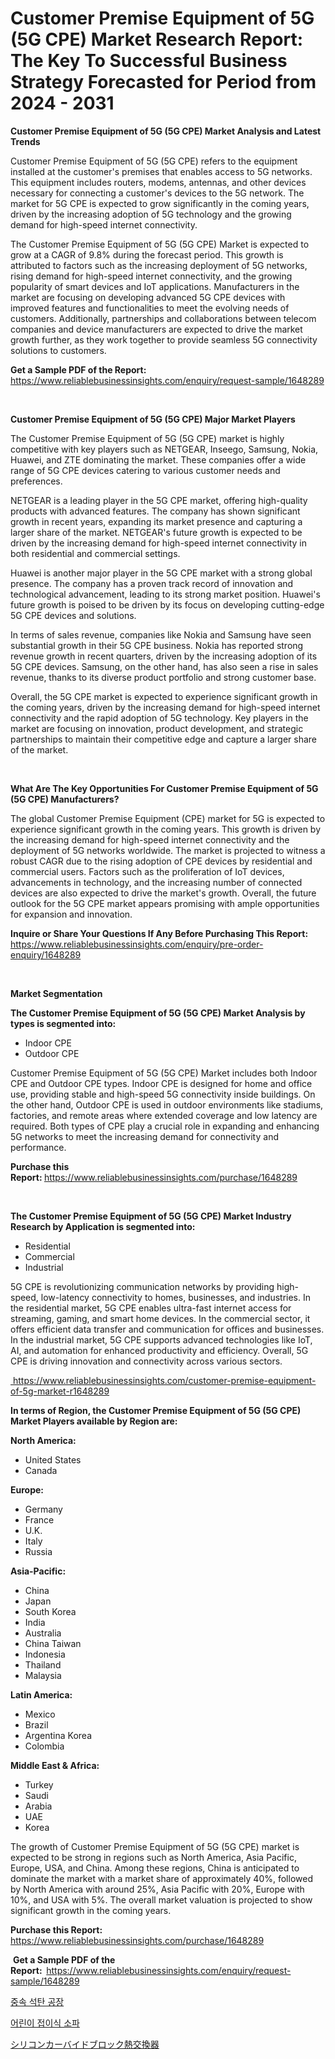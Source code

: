 <p><h1>Customer Premise Equipment of 5G (5G CPE) Market Research Report: The Key To Successful Business Strategy Forecasted for Period from 2024 - 2031</h1></p><p><strong>Customer Premise Equipment of 5G (5G CPE) Market Analysis and Latest Trends</strong></p>
<p><p>Customer Premise Equipment of 5G (5G CPE) refers to the equipment installed at the customer's premises that enables access to 5G networks. This equipment includes routers, modems, antennas, and other devices necessary for connecting a customer's devices to the 5G network. The market for 5G CPE is expected to grow significantly in the coming years, driven by the increasing adoption of 5G technology and the growing demand for high-speed internet connectivity.</p><p>The Customer Premise Equipment of 5G (5G CPE) Market is expected to grow at a CAGR of 9.8% during the forecast period. This growth is attributed to factors such as the increasing deployment of 5G networks, rising demand for high-speed internet connectivity, and the growing popularity of smart devices and IoT applications. Manufacturers in the market are focusing on developing advanced 5G CPE devices with improved features and functionalities to meet the evolving needs of customers. Additionally, partnerships and collaborations between telecom companies and device manufacturers are expected to drive the market growth further, as they work together to provide seamless 5G connectivity solutions to customers.</p></p>
<p><strong>Get a Sample PDF of the Report:&nbsp;</strong> <a href="https://www.reliablebusinessinsights.com/enquiry/request-sample/1648289">https://www.reliablebusinessinsights.com/enquiry/request-sample/1648289</a></p>
<p>&nbsp;</p>
<p><strong>Customer Premise Equipment of 5G (5G CPE) Major Market Players</strong></p>
<p><p>The Customer Premise Equipment of 5G (5G CPE) market is highly competitive with key players such as NETGEAR, Inseego, Samsung, Nokia, Huawei, and ZTE dominating the market. These companies offer a wide range of 5G CPE devices catering to various customer needs and preferences. </p><p>NETGEAR is a leading player in the 5G CPE market, offering high-quality products with advanced features. The company has shown significant growth in recent years, expanding its market presence and capturing a larger share of the market. NETGEAR's future growth is expected to be driven by the increasing demand for high-speed internet connectivity in both residential and commercial settings.</p><p>Huawei is another major player in the 5G CPE market with a strong global presence. The company has a proven track record of innovation and technological advancement, leading to its strong market position. Huawei's future growth is poised to be driven by its focus on developing cutting-edge 5G CPE devices and solutions.</p><p>In terms of sales revenue, companies like Nokia and Samsung have seen substantial growth in their 5G CPE business. Nokia has reported strong revenue growth in recent quarters, driven by the increasing adoption of its 5G CPE devices. Samsung, on the other hand, has also seen a rise in sales revenue, thanks to its diverse product portfolio and strong customer base.</p><p>Overall, the 5G CPE market is expected to experience significant growth in the coming years, driven by the increasing demand for high-speed internet connectivity and the rapid adoption of 5G technology. Key players in the market are focusing on innovation, product development, and strategic partnerships to maintain their competitive edge and capture a larger share of the market.</p></p>
<p>&nbsp;</p>
<p><strong>What Are The Key Opportunities For Customer Premise Equipment of 5G (5G CPE) Manufacturers?</strong></p>
<p><p>The global Customer Premise Equipment (CPE) market for 5G is expected to experience significant growth in the coming years. This growth is driven by the increasing demand for high-speed internet connectivity and the deployment of 5G networks worldwide. The market is projected to witness a robust CAGR due to the rising adoption of CPE devices by residential and commercial users. Factors such as the proliferation of IoT devices, advancements in technology, and the increasing number of connected devices are also expected to drive the market's growth. Overall, the future outlook for the 5G CPE market appears promising with ample opportunities for expansion and innovation.</p></p>
<p><strong>Inquire or Share Your Questions If Any Before Purchasing This Report:</strong> <a href="https://www.reliablebusinessinsights.com/enquiry/pre-order-enquiry/1648289">https://www.reliablebusinessinsights.com/enquiry/pre-order-enquiry/1648289</a></p>
<p>&nbsp;</p>
<p><strong>Market Segmentation</strong></p>
<p><strong>The Customer Premise Equipment of 5G (5G CPE) Market Analysis by types is segmented into:</strong></p>
<p><ul><li>Indoor CPE</li><li>Outdoor CPE</li></ul></p>
<p><p>Customer Premise Equipment of 5G (5G CPE) Market includes both Indoor CPE and Outdoor CPE types. Indoor CPE is designed for home and office use, providing stable and high-speed 5G connectivity inside buildings. On the other hand, Outdoor CPE is used in outdoor environments like stadiums, factories, and remote areas where extended coverage and low latency are required. Both types of CPE play a crucial role in expanding and enhancing 5G networks to meet the increasing demand for connectivity and performance.</p></p>
<p><strong>Purchase this Report:&nbsp;</strong><a href="https://www.reliablebusinessinsights.com/purchase/1648289">https://www.reliablebusinessinsights.com/purchase/1648289</a></p>
<p>&nbsp;</p>
<p><strong>The Customer Premise Equipment of 5G (5G CPE) Market Industry Research by Application is segmented into:</strong></p>
<p><ul><li>Residential</li><li>Commercial</li><li>Industrial</li></ul></p>
<p><p>5G CPE is revolutionizing communication networks by providing high-speed, low-latency connectivity to homes, businesses, and industries. In the residential market, 5G CPE enables ultra-fast internet access for streaming, gaming, and smart home devices. In the commercial sector, it offers efficient data transfer and communication for offices and businesses. In the industrial market, 5G CPE supports advanced technologies like IoT, AI, and automation for enhanced productivity and efficiency. Overall, 5G CPE is driving innovation and connectivity across various sectors.</p></p>
<p><a href="https://www.reliablebusinessinsights.com/customer-premise-equipment-of-5g-market-r1648289">&nbsp;https://www.reliablebusinessinsights.com/customer-premise-equipment-of-5g-market-r1648289</a></p>
<p><strong>In terms of Region, the Customer Premise Equipment of 5G (5G CPE) Market Players available by Region are:</strong></p>
<p>
    <p> <strong> North America: </strong>
        <ul>
            <li>United States</li>
            <li>Canada</li>
        </ul>
        </p> 
    <p> <strong> Europe: </strong>
        <ul>
            <li>Germany</li>
            <li>France</li>
            <li>U.K.</li>
            <li>Italy</li>
            <li>Russia</li>
        </ul>
        </p> 
    <p> <strong> Asia-Pacific: </strong>
        <ul>
            <li>China</li>
            <li>Japan</li>
            <li>South Korea</li>
            <li>India</li>
            <li>Australia</li>
            <li>China Taiwan</li>
            <li>Indonesia</li>
            <li>Thailand</li>
            <li>Malaysia</li>
        </ul>
        </p> 
    <p> <strong> Latin America: </strong>
        <ul>
            <li>Mexico</li>
            <li>Brazil</li>
            <li>Argentina Korea</li>
            <li>Colombia</li>
        </ul>
        </p> 
    <p> <strong> Middle East & Africa: </strong>
        <ul>
            <li>Turkey</li>
            <li>Saudi</li>
            <li>Arabia</li>
            <li>UAE</li>
            <li>Korea</li>
        </ul>
    </p>
    </p>
<p><p>The growth of Customer Premise Equipment of 5G (5G CPE) market is expected to be strong in regions such as North America, Asia Pacific, Europe, USA, and China. Among these regions, China is anticipated to dominate the market with a market share of approximately 40%, followed by North America with around 25%, Asia Pacific with 20%, Europe with 10%, and USA with 5%. The overall market valuation is projected to show significant growth in the coming years.</p></p>
<p><strong>Purchase this Report: </strong><a href="https://www.reliablebusinessinsights.com/purchase/1648289">https://www.reliablebusinessinsights.com/purchase/1648289</a></p>
<p>&nbsp;<strong>Get a Sample PDF of the Report:&nbsp;&nbsp;</strong><a href="https://www.reliablebusinessinsights.com/enquiry/request-sample/1648289">https://www.reliablebusinessinsights.com/enquiry/request-sample/1648289</a></p>
<p><strong></strong></p>
<p><p><a href="https://medium.com/@jewelmohr02/%EC%A4%91%EC%86%8D-%EC%84%9D%ED%83%84%EB%B0%80-%EC%8B%9C%EC%9E%A5-%EB%B6%84%EC%84%9D-%EB%B0%8F-%ED%81%AC%EA%B8%B0%EB%8A%94-2024%EB%85%84%EB%B6%80%ED%84%B0-2031%EB%85%84%EA%B9%8C%EC%A7%80%EC%9D%98-%EA%B8%B0%EA%B0%84%EC%9D%84-%EC%98%88%EC%B8%A1%ED%96%88%EC%8A%B5%EB%8B%88%EB%8B%A4-8008133409e6">중속 석탄 공장</a></p><p><a href="https://medium.com/@jordanilliamson678678_12326/%EC%96%B4%EB%A6%B0%EC%9D%B4-%EC%A0%91%EC%9D%B4%EC%8B%9D-%EC%86%8C%ED%8C%8C-%EC%8B%9C%EC%9E%A5-%EA%B7%9C%EB%AA%A8%EB%8A%94-%EA%B8%80%EB%A1%9C%EB%B2%8C-%EC%82%B0%EC%97%85%EC%97%90%EC%84%9C-%EC%B5%9C%EA%B3%A0%EC%9D%98-%EB%A7%88%EC%BC%80%ED%8C%85-%EC%B1%84%EB%84%90%EC%9D%84-%EB%B3%B4%EC%97%AC%EC%A4%8D%EB%8B%88%EB%8B%A4-0c0c78b39bff">어린이 접이식 소파</a></p><p><a href="https://medium.com/@jordymiller39/%E3%82%B1%E3%82%A4%E7%B4%A0%E7%82%AD%E5%8C%96%E7%89%A9%E3%83%96%E3%83%AD%E3%83%83%E3%82%AF%E7%86%B1%E4%BA%A4%E6%8F%9B%E5%99%A8%E5%B8%82%E5%A0%B4%E8%A6%8F%E6%A8%A1-%E5%B8%82%E5%A0%B4%E5%B1%95%E6%9C%9B%E3%81%A8%E5%B8%82%E5%A0%B4%E4%BA%88%E6%B8%AC-2024%E5%B9%B4%E3%81%8B%E3%82%892031%E5%B9%B4%E3%81%BE%E3%81%A7-27c317b962d5">シリコンカーバイドブロック熱交換器</a></p></p>